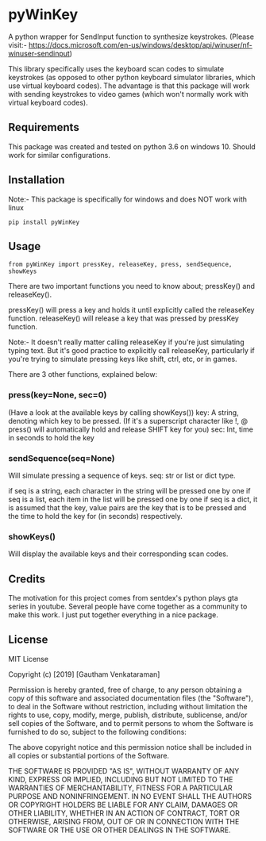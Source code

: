 # pyWinKey
A python wrapper for SendInput function to synthesize keystrokes. (Please visit:- https://docs.microsoft.com/en-us/windows/desktop/api/winuser/nf-winuser-sendinput)

This library specifically uses the keyboard scan codes to simulate keystrokes (as opposed to other python keyboard simulator libraries, which use virtual keyboard codes). The advantage is that this package will work with sending keystrokes to video games (which won't normally work with virtual keyboard codes).

## Requirements
This package was created and tested on python 3.6 on windows 10. Should work for similar configurations. 

## Installation

Note:- This package is specifically for windows and does NOT work with linux

```
pip install pyWinKey
```

## Usage

```
from pyWinKey import pressKey, releaseKey, press, sendSequence, showKeys
```

There are two important functions you need to know about; pressKey() and releaseKey().

pressKey() will press a key and holds it until explicitly called the releaseKey function.
releaseKey() will release a key that was pressed by pressKey function.

Note:- It doesn't really matter calling releaseKey if you're just simulating typing text. But it's good practice to explicitly call releaseKey, particularly if you're trying to simulate pressing keys like shift, ctrl, etc, or in games.

There are 3 other functions, explained below:

### press(key=None, sec=0)
(Have a look at the available keys by calling showKeys())
key: A string, denoting which key to be pressed. (If it's a superscript character like !, @ press() will automatically hold and release SHIFT key for you)
sec: Int, time in seconds to hold the key

### sendSequence(seq=None)

Will simulate pressing a sequence of keys.
seq: str or list or dict type.

if seq is a string, each character in the string will be pressed one by one
if seq is a list, each item in the list will be pressed one by one
if seq is a dict, it is assumed that the key, value pairs are the key that is to be pressed and the time to hold the key for (in seconds) respectively. 

### showKeys()

Will display the available keys and their corresponding scan codes.


## Credits

The motivation for this project comes from sentdex's python plays gta series in youtube. Several people have come together as a community to make this work. I just put together everything in a nice package.

## License 
MIT License

Copyright (c) [2019] [Gautham Venkataraman]

Permission is hereby granted, free of charge, to any person obtaining a copy
of this software and associated documentation files (the "Software"), to deal
in the Software without restriction, including without limitation the rights
to use, copy, modify, merge, publish, distribute, sublicense, and/or sell
copies of the Software, and to permit persons to whom the Software is
furnished to do so, subject to the following conditions:

The above copyright notice and this permission notice shall be included in all
copies or substantial portions of the Software.

THE SOFTWARE IS PROVIDED "AS IS", WITHOUT WARRANTY OF ANY KIND, EXPRESS OR
IMPLIED, INCLUDING BUT NOT LIMITED TO THE WARRANTIES OF MERCHANTABILITY,
FITNESS FOR A PARTICULAR PURPOSE AND NONINFRINGEMENT. IN NO EVENT SHALL THE
AUTHORS OR COPYRIGHT HOLDERS BE LIABLE FOR ANY CLAIM, DAMAGES OR OTHER
LIABILITY, WHETHER IN AN ACTION OF CONTRACT, TORT OR OTHERWISE, ARISING FROM,
OUT OF OR IN CONNECTION WITH THE SOFTWARE OR THE USE OR OTHER DEALINGS IN THE
SOFTWARE.

